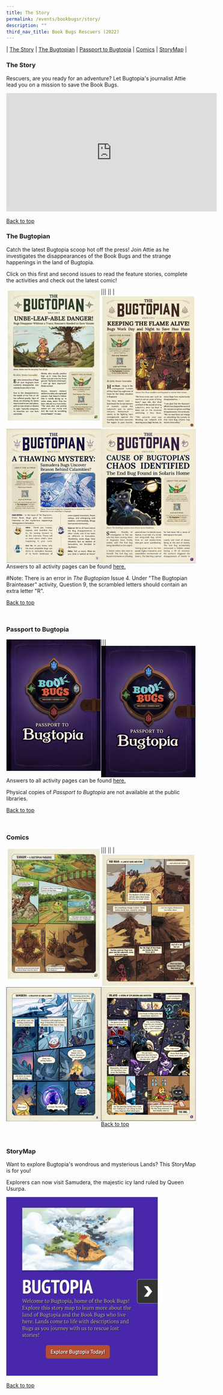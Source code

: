 ```yaml
---
title: The Story
permalink: /events/bookbugsr/story/
description: ""
third_nav_title: Book Bugs Rescuers (2022)
---
```

| [The Story](#the-story) | [ The Bugtopian](#the-bugtopian) | [Passport to Bugtopia](#passport-to-bugtopia) | [Comics](#comics) | [StoryMap](#storymap) |  

### The Story

Rescuers, are you ready for an adventure? Let Bugtopia's journalist Attie lead you on a mission to save the Book Bugs.

<div class="bp-youtube">
<iframe width="560" height="315" src="https://www.youtube.com/embed/r_WEWryPrtU" title="YouTube video player" frameborder="0" allow="accelerometer; autoplay; clipboard-write; encrypted-media; gyroscope; picture-in-picture" allowfullscreen></iframe> </div>

<p class="has-text-right margin--top--xl"><a href="#main-content">Back to top</a></p>


### The Bugtopian

Catch the latest Bugtopia scoop hot off the press! Join Attie as he investigates the disappearances of the Book Bugs and the strange happenings in the land of Bugtopia.

Click on this first and second issues to read the feature stories, complete the activities and check out the latest comic!

|<a href="/files/BB3 Newsletter_Bugtopian1_PDF Preview-min.pdf"><img src="/images/events/bookbugsr/Bugtopian1.png" alt="Bugtopian 1" style="width: 50%;" align="left"></a>|<a href="/files/bookbugsr/BB3_Newsletter2-28 Feb_FA-editnlblogo_compressed (1).pdf"><img src="/images/events/bookbugsr/Bugtopian2Image.png" alt="Bugtopian 2" style="width: 50%;" align="left"></a>|
|<a href="/files/bookbugsr/Newsletter3_compressed.pdf"><img src="/images/events/bookbugsr/Bugtopian 3 Cover.png" alt="Bugtopian 3" style="width: 50%;" align="left"></a>| <a href="/files/bookbugsr/BB3_Newsletter4.pdf"><img src="/images/events/bookbugsr/Bugtopian4Cover.png" alt="Bugtopian 4" style="width: 50%;" align="left"></a>|

<br>

Answers to all activity pages can be found [here.](/events/bookbugsr/community/)

#Note: There is an error in *The Bugtopian* Issue 4. Under "The Bugtopian Brainteaser" activity, Question 9, the scrambled letters should contain an extra letter "R". 

<p class="has-text-right margin--top--xl"><a href="#main-content">Back to top</a></p>

<br>

### Passport to Bugtopia

|<a href="/files/bookbugsr/BB3 Passport 1 FA w Print Marks - combined (2).pdf"><img src="/images/events/bookbugsr/Passport to Bugtopia Cover.png" alt="Passport to Bugtopia" style="width: 50%;" align="left"></a>|<a href="/files/bookbugsr/BB3_Pamphlet 2.pdf"><img src="/images/events/bookbugsr/Passport to Bugtopia Cover.png" alt="Passport to Bugtopia" style="width: 50%;" align="left"></a>|


Answers to all activity pages can be found [here.](/events/bookbugsr/community/)

Physical copies of _Passport to Bugtopia_ are not available at the public libraries.


<p class="has-text-right margin--top--xl"><a href="#main-content">Back to top</a></p>

<br>


### Comics

|<a href="/files/bookbugsr/Comic 1.pdf"><img src="/images/events/bookbugsr/Comic 1 image.png" alt="Comic 1" style="width: 50%;" align="left"></a>|<a href="/files/bookbugsr/Comic 2.pdf"><img src="/images/events/bookbugsr/Comic 2.png" alt="Comic 2" style="width: 50%;" align="left"></a>| 
|<a href="/files/bookbugsr/Newsletter 3 Comic_compressed.pdf"><img src="/images/events/bookbugsr/Bugtopian 3 Comic.png" alt="Comic 3" style="width: 50%;" align="left"></a>| <a href="/files/bookbugsr/Comic 4.pdf"><img src="/images/events/bookbugsr/comic 4.png" alt="Comic 4" style="width: 50%;" align="left"></a> |

<br>
	
<p class="has-text-right margin--top--xl"><a href="#main-content">Back to top</a></p>
 
 <br>

### StoryMap

Want to explore Bugtopia's wondrous and mysterious Lands? This StoryMap is for you!

Explorers can now visit Samudera, the majestic icy land ruled by Queen Usurpa.

<a href= "https://go.gov.sg/storymaps/"><img src="/images/events/bookbugsr/ExploreBugtopia.png" style="width: 80%;"></a>

<p class="has-text-right margin--top--xl"><a href="#main-content">Back to top</a></p>